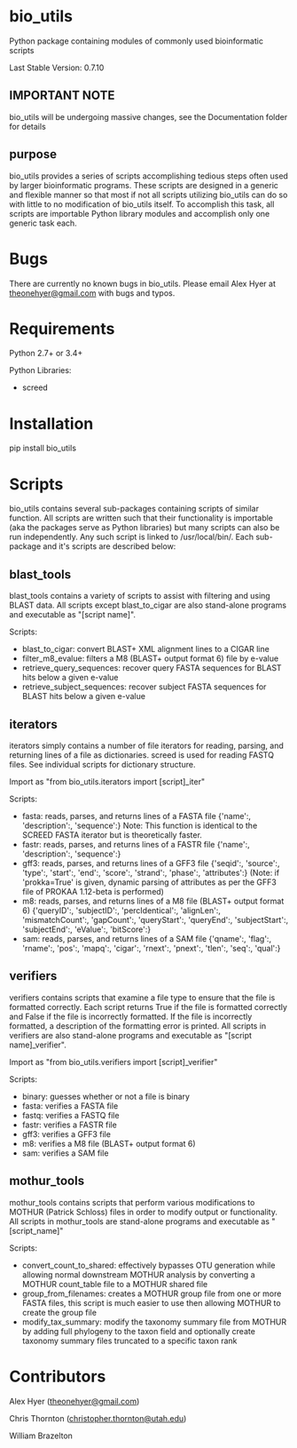 bio_utils
==========

Python package containing modules of commonly used bioinformatic scripts

Last Stable Version: 0.7.10

IMPORTANT NOTE
--------------

bio_utils will be undergoing massive changes, see the Documentation folder for details

purpose
-------

bio_utils provides a series of scripts accomplishing tedious steps often
used by larger bioinformatic programs. These scripts are designed in a generic
and flexible manner so that most if not all scripts utilizing bio_utils
can do so with little to no modification of bio_utils itself. To accomplish
this task, all scripts are importable Python library modules and accomplish
only one generic task each.

Bugs
=====

There are currently no known bugs in bio_utils. Please email Alex Hyer at
theonehyer@gmail.com with bugs and typos.

Requirements
============

Python 2.7+ or 3.4+

Python Libraries:

* screed

Installation
============

pip install bio_utils

Scripts
========

bio_utils contains several sub-packages containing scripts of similar function.
All scripts are written such that their functionality is importable
(aka the packages serve as Python libraries) but many scripts can also be run
independently. Any such script is linked to /usr/local/bin/.
Each sub-package and it's scripts are described below:

blast_tools
-----------

blast_tools contains a variety of scripts to assist with filtering and using
BLAST data. All scripts except blast_to_cigar are also stand-alone programs
and executable as "[script name]".

Scripts:
* blast_to_cigar: convert BLAST+ XML alignment lines to a CIGAR line
* filter_m8_evalue: filters a M8 (BLAST+ output format 6) file by e-value
* retrieve_query_sequences: recover query FASTA sequences for BLAST hits below
                            a given e-value
* retrieve_subject_sequences: recover subject FASTA sequences for BLAST hits
                              below a given e-value

iterators
---------

iterators simply contains a number of file iterators for reading, parsing, and
returning lines of a file as dictionaries. screed is used for reading
FASTQ files. See individual scripts for dictionary structure.

Import as "from bio_utils.iterators import [script]_iter"

Scripts:
* fasta: reads, parses, and returns lines of a FASTA file
         {'name':, 'description':, 'sequence':}
         Note: This function is identical to the SCREED FASTA
               iterator but is theoretically faster.
* fastr: reads, parses, and returns lines of a FASTR file
         {'name':, 'description':, 'sequence':}
* gff3: reads, parses, and returns lines of a GFF3 file
        {'seqid':, 'source':, 'type':, 'start':, 'end':, 'score':,
        'strand':, 'phase':, 'attributes':} (Note: if 'prokka=True' is given,
        dynamic parsing of attributes as per the GFF3 file of PROKAA 1.12-beta
        is performed)
* m8: reads, parses, and returns lines of a M8 file (BLAST+ output format 6)
      {'queryID':, 'subjectID':, 'percIdentical':, 'alignLen':,
      'mismatchCount':, 'gapCount':, 'queryStart':, 'queryEnd':,
      'subjectStart':, 'subjectEnd':, 'eValue':, 'bitScore':}
* sam: reads, parses, and returns lines of a SAM file
       {'qname':, 'flag':, 'rname':, 'pos':, 'mapq':, 'cigar':, 'rnext':,
       'pnext':, 'tlen':, 'seq':, 'qual':}

verifiers
---------

verifiers contains scripts that examine a file type to ensure that the file is
formatted correctly. Each script returns True if the file is formatted
correctly and False if the file is incorrectly formatted. If the file is
incorrectly formatted, a description of the formatting error is printed. All
scripts in verifiers are also stand-alone programs and executable
 as "[script name]_verifier".
 
 Import as "from bio_utils.verifiers import [script]_verifier"

Scripts:
* binary: guesses whether or not a file is binary
* fasta: verifies a FASTA file
* fastq: verifies a FASTQ file
* fastr: verifies a FASTR file
* gff3: verifies a GFF3 file
* m8: verifies a M8 file (BLAST+ output format 6)
* sam: verifies a SAM file

mothur_tools
------------

mothur_tools contains scripts that perform various modifications to MOTHUR
(Patrick Schloss) files in order to modify output or functionality. All
scripts in mothur_tools are stand-alone programs and executable as
"[script_name]"

Scripts:
* convert_count_to_shared: effectively bypasses OTU generation while allowing normal
                           downstream MOTHUR analysis by converting a MOTHUR count_table
                           file to a MOTHUR shared file
* group_from_filenames: creates a MOTHUR group file from one or more FASTA files,
                        this script is much easier to use then allowing MOTHUR to
                        create the group file
* modify_tax_summary: modify the taxonomy summary file from MOTHUR
                      by adding full phylogeny to the taxon field
                      and optionally create taxonomy summary files
                      truncated to a specific taxon rank

Contributors
============

Alex Hyer (theonehyer@gmail.com)

Chris Thornton (christopher.thornton@utah.edu)

William Brazelton